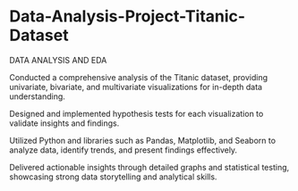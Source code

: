 # Data-Analysis-Project-Titanic-Dataset
DATA ANALYSIS AND EDA 

Conducted a comprehensive analysis of the Titanic dataset, providing univariate, bivariate, and multivariate visualizations for in-depth data understanding.

Designed and implemented hypothesis tests for each visualization to validate insights and findings.

Utilized Python and libraries such as Pandas, Matplotlib, and Seaborn to analyze data, identify trends, and present findings effectively.

Delivered actionable insights through detailed graphs and statistical testing, showcasing strong data storytelling and analytical skills.
